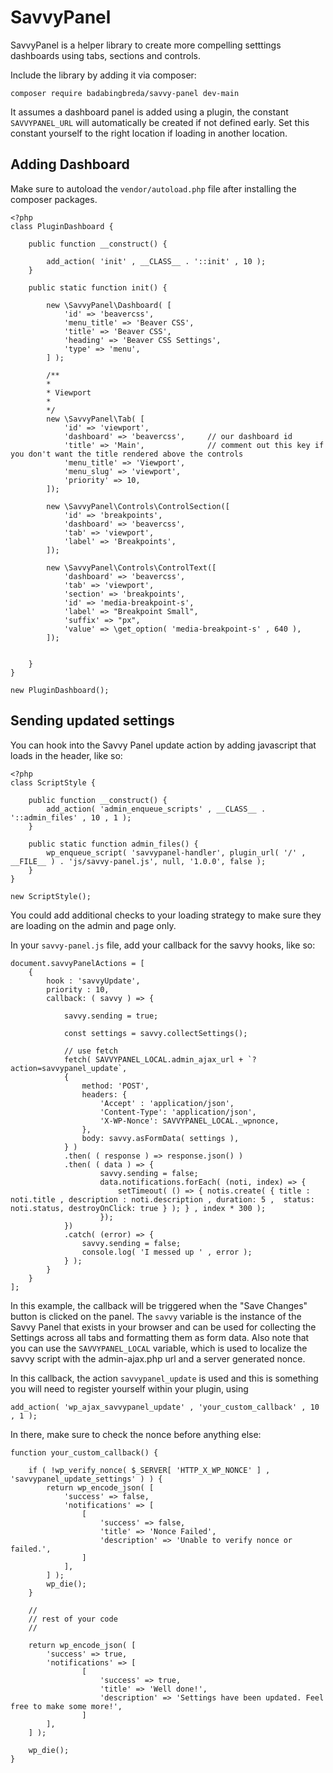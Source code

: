 # SavvyPanel

SavvyPanel is a helper library to create more compelling setttings dashboards using tabs, sections and controls.

Include the library by adding it via composer:

    composer require badabingbreda/savvy-panel dev-main

It assumes a dashboard panel is added using a plugin, the constant `SAVVYPANEL_URL` will automatically be created if not defined early. Set this constant yourself to the right location if loading in another location.

## Adding Dashboard

Make sure to autoload the `vendor/autoload.php` file after installing the composer packages.


    <?php
    class PluginDashboard {

        public function __construct() {

            add_action( 'init' , __CLASS__ . '::init' , 10 );
        }

        public static function init() {

            new \SavvyPanel\Dashboard( [ 
                'id' => 'beavercss',
                'menu_title' => 'Beaver CSS',
                'title' => 'Beaver CSS',
                'heading' => 'Beaver CSS Settings',
                'type' => 'menu',
            ] ); 

            /**
            * 
            * Viewport
            * 
            */
            new \SavvyPanel\Tab( [
                'id' => 'viewport',
                'dashboard' => 'beavercss',     // our dashboard id
                'title' => 'Main',              // comment out this key if you don't want the title rendered above the controls
                'menu_title' => 'Viewport',
                'menu_slug' => 'viewport',
                'priority' => 10,
            ]);

            new \SavvyPanel\Controls\ControlSection([
                'id' => 'breakpoints',
                'dashboard' => 'beavercss',
                'tab' => 'viewport',
                'label' => 'Breakpoints',
            ]);

            new \SavvyPanel\Controls\ControlText([
                'dashboard' => 'beavercss',
                'tab' => 'viewport',
                'section' => 'breakpoints',
                'id' => 'media-breakpoint-s',
                'label' => "Breakpoint Small",
                'suffix' => "px",
                'value' => \get_option( 'media-breakpoint-s' , 640 ),
            ]);


        }
    }

    new PluginDashboard();


## Sending updated settings

You can hook into the Savvy Panel update action by adding javascript that loads in the header, like so:

    <?php
    class ScriptStyle {

        public function __construct() {
            add_action( 'admin_enqueue_scripts' , __CLASS__ . '::admin_files' , 10 , 1 );
        }
        
        public static function admin_files() {
            wp_enqueue_script( 'savvypanel-handler', plugin_url( '/' , __FILE__ ) . 'js/savvy-panel.js', null, '1.0.0', false );
        }
    }

    new ScriptStyle();

You could add additional checks to your loading strategy to make sure they are loading on the admin and page only.

In your `savvy-panel.js` file, add your callback for the savvy hooks, like so:

    document.savvyPanelActions = [
        { 
            hook : 'savvyUpdate',
            priority : 10,
            callback: ( savvy ) => {

                savvy.sending = true;

                const settings = savvy.collectSettings();
        
                // use fetch
                fetch( SAVVYPANEL_LOCAL.admin_ajax_url + `?action=savvypanel_update`,
                {
                    method: 'POST',
                    headers: { 
                        'Accept' : 'application/json',
                        'Content-Type': 'application/json',
                        'X-WP-Nonce': SAVVYPANEL_LOCAL._wpnonce,
                    },
                    body: savvy.asFormData( settings ),
                } )
                .then( ( response ) => response.json() )
                .then( ( data ) => {
                        savvy.sending = false;
                        data.notifications.forEach( (noti, index) => {
                            setTimeout( () => { notis.create( { title : noti.title , description : noti.description , duration: 5 ,  status: noti.status, destroyOnClick: true } ); } , index * 300 );
                        });
                })
                .catch( (error) => {
                    savvy.sending = false;
                    console.log( 'I messed up ' , error );
                } );
            }
        }
    ];

In this example, the callback will be triggered when the "Save Changes" button is clicked on the panel. The `savvy` variable is the instance of the Savvy Panel that exists in your browser and can be used for collecting the Settings across all tabs and formatting them as form data. Also note that you can use the `SAVVYPANEL_LOCAL` variable, which is used to localize the savvy script with the admin-ajax.php url and a server generated nonce.

In this callback, the action `savvypanel_update` is used and this is something you will need to register yourself within your plugin, using

    add_action( 'wp_ajax_savvypanel_update' , 'your_custom_callback' , 10 , 1 );

In there, make sure to check the nonce before anything else:

    function your_custom_callback() {

        if ( !wp_verify_nonce( $_SERVER[ 'HTTP_X_WP_NONCE' ] , 'savvypanel_update_settings' ) ) {
            return wp_encode_json( [ 
                'success' => false, 
                'notifications' => [
                    [ 
                        'success' => false,
                        'title' => 'Nonce Failed',
                        'description' => 'Unable to verify nonce or failed.',
                    ]
                ],
            ] );
            wp_die();
        }

        //
        // rest of your code
        //

        return wp_encode_json( [ 
            'success' => true, 
            'notifications' => [
                    [ 
                        'success' => true,
                        'title' => 'Well done!',
                        'description' => 'Settings have been updated. Feel free to make some more!',
                    ]
            ],
        ] );
        
        wp_die();
    }
